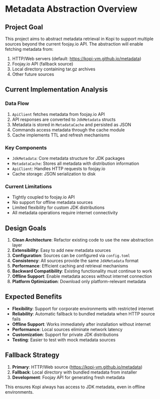# Metadata Abstraction Overview

## Project Goal

This project aims to abstract metadata retrieval in Kopi to support multiple sources beyond the current foojay.io API. The abstraction will enable fetching metadata from:

1. HTTP/Web servers (default: https://kopi-vm.github.io/metadata)
2. Foojay.io API (fallback source)
3. Local directory containing tar.gz archives
4. Other future sources

## Current Implementation Analysis

### Data Flow
1. `ApiClient` fetches metadata from foojay.io API
2. API responses are converted to `JdkMetadata` structs
3. Metadata is stored in `MetadataCache` and persisted as JSON
4. Commands access metadata through the cache module
5. Cache implements TTL and refresh mechanisms

### Key Components
- `JdkMetadata`: Core metadata structure for JDK packages
- `MetadataCache`: Stores all metadata with distribution information
- `ApiClient`: Handles HTTP requests to foojay.io
- Cache storage: JSON serialization to disk

### Current Limitations
- Tightly coupled to foojay.io API
- No support for offline metadata sources
- Limited flexibility for custom JDK distributions
- All metadata operations require internet connectivity

## Design Goals

1. **Clean Architecture**: Refactor existing code to use the new abstraction layer
2. **Extensibility**: Easy to add new metadata sources
3. **Configuration**: Sources can be configured via `config.toml`
4. **Consistency**: All sources provide the same `JdkMetadata` format
5. **Performance**: Efficient caching and retrieval mechanisms
6. **Backward Compatibility**: Existing functionality must continue to work
7. **Offline Support**: Enable metadata access without internet connection
8. **Platform Optimization**: Download only platform-relevant metadata

## Expected Benefits

- **Flexibility**: Support for corporate environments with restricted internet
- **Reliability**: Automatic fallback to bundled metadata when HTTP source fails
- **Offline Support**: Works immediately after installation without internet
- **Performance**: Local sources eliminate network latency
- **Customization**: Support for private JDK distributions
- **Testing**: Easier to test with mock metadata sources

## Fallback Strategy

1. **Primary**: HTTP/Web source (https://kopi-vm.github.io/metadata)
2. **Fallback**: Local directory with bundled metadata from installer
3. **Development**: Foojay API for generating fresh metadata

This ensures Kopi always has access to JDK metadata, even in offline environments.
